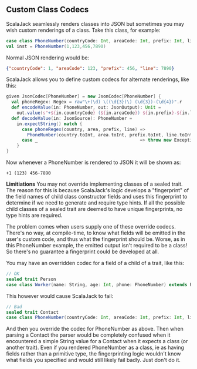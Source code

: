 ## Custom Class Codecs

ScalaJack seamlessly renders classes into JSON but sometimes you may wish custom renderings of a class.  Take this class, for example:

```scala
case class PhoneNumber(countryCode: Int, areaCode: Int, prefix: Int, line: Int)
val inst = PhoneNumber(1,123,456,7890)
```

Normal JSON rendering would be:

```json
{"countryCode": 1, "areaCode": 123, "prefix": 456, "line": 7890}
```

ScalaJack allows you to define custom codecs for alternate renderings, like this:

```scala
given JsonCodec[PhoneNumber] = new JsonCodec[PhoneNumber] {  
  val phoneRegex: Regex = raw"\+(\d) \((\d{3})\) (\d{3})-(\d{4})".r  
  def encodeValue(in: PhoneNumber, out: JsonOutput): Unit = 
    out.value(s"+${in.countryCode} (${in.areaCode}) ${in.prefix}-${in.line}")  
  def decodeValue(in: JsonSource): PhoneNumber =  
    in.expectString() match {  
      case phoneRegex(country, area, prefix, line) => 
        PhoneNumber(country.toInt, area.toInt, prefix.toInt, line.toInt)  
      case _                                       => throw new Exception("boom")  
    }  
}
```

Now whenever a PhoneNumber is rendered to JSON it will be shown as:
```
+1 (123) 456-7890
```

**Limitiations**
You may not override implementing classes of a sealed trait. The reason for this is because ScalaJack's logic develops a "fingerprint" of the field names of child class constructor fields and uses this fingerprint to determine if we need to generate and require type hints. If all the possible child classes of a sealed trait are deemed to have unique fingerprints, no type hints are required.

The problem comes when users supply one of these override codecs. There's no way, at compile-time, to know what fields will be emitted in the user's custom code, and thus what the fingerprint should be. Worse, as in this PhoneNumber example, the emitted output isn't required to be a class! So there's no guarantee a fingerprint could be developed at all.

You may have an overridden codec for a field of a child of a trait, like this:

```scala
// OK
sealed trait Person
case class Worker(name: String, age: Int, phone: PhoneNumber) extends Person
```

This however would cause ScalaJack to fail:
```scala
// Bad
sealed trait Contact
case class PhoneNumber(countryCode: Int, areaCode: Int, prefix: Int, line: Int) extends Contact
```
And then you override the codec for PhoneNumber as above. Then when parsing a Contact the parser would be completely confused when it encountered a simple String value for a Contact when it expects a class (or another trait). Even if you rendered PhoneNumber as a class, ie as having fields rather than a primitive type, the fingerprinting logic wouldn't know what fields you specified and would still likely fail badly.  Just don't do it.

